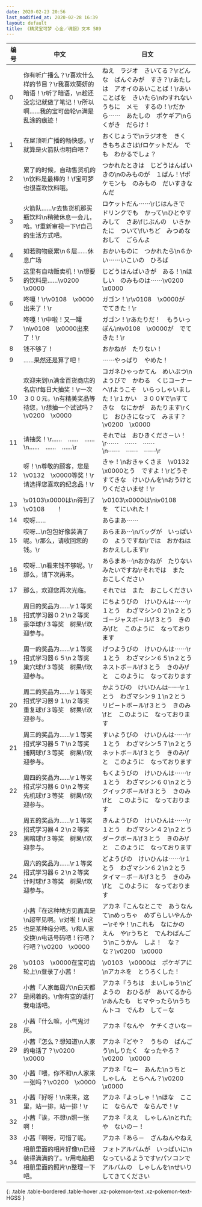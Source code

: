```yaml
---
date: 2020-02-23 20:56
last_modified_at: 2020-02-28 16:39
layout: default
title: 《精灵宝可梦 心金／魂银》文本 589
---
```

| 编号 | 中文 | 日文 |
| ---- | ---- | ---- |
| 0 | 你有听广播么？\r喜欢什么样的节目？\r我喜欢葵妍的暗语！\r听了暗语，\n趁还没忘记就做了笔记！\r所以啊……我的宝可齿轮\n满是乱涂的痕迹！ | ねえ　ラジオ　きいてる？\rどんな　ばんぐみが　すき？\rあたしは　アオイのあいことば！\rあいことばを　きいたら\nわすれないうちに　メモ　するの！\rだから⋯⋯　あたしの　ポケギア\nらくがき　だらけ！ |
| 1 | 在屋顶听广播的畅快感，\f就算是火箭队也明白吧？ | おくじょうで\nラジオを　きく　きもちよさは\fロケットだん　でも　わかるでしょ？ |
| 2 | 累了的时候，自动售货机的\n饮料是最棒的！\f宝可梦也很喜欢饮料哦。 | つかれたときは　じどうはんばいきの\nのみものが　１ばん！\fポケモンも　のみもの　だいすきなんだ |
| 3 | 火箭队……\r去售货机那买瓶饮料\n稍微休息一会儿，哈。\f重新审视一下\f自己的生活方式吧。 | ロケットだん⋯⋯\rじはんきで　ドリンクでも　かって\nひとやすみして　さあ\fじぶんの　いきかたに　ついて\fいちど　みつめなおして　ごらんよ |
| 4 | 如若购物疲累\n６层……休息广场 | おかいものに　つかれたら\n６かい⋯⋯いこいの　ひろば |
| 5 | 这里有自动贩卖机！\n想要的饮料是……\v0200　\x0000 | じどうはんばいきが　ある！\nほしい　のみものは⋯⋯\v0200　\x0000 |
| 6 | 咚嘎！\r\v0108　\x0000出来了！\r | ガゴン！\r\v0108　\x0000が　でてきた！\r |
| 7 | 咚嘎！\r中啦！又一罐\n\v0108　\x0000出来了！\r | ガゴン！\rあたりだ！　もういっぽん\n\v0108　\x0000が　でてきた！\r |
| 8 | 钱不够了！ | おかねが　たりない！ |
| 9 | ……果然还是算了吧！ | ⋯⋯やっぱり　やめた！ |
| 10 | 欢迎来到\n满金百货商店的名店\f每日大抽奖！\r一次３００元，\n有精美奖品等待您，\r想抽一个试试吗？\v0200　\x0000 | コガネひゃっかてん　めいぶつ\nようびで　かわる　くじコ－ナ－へ\fようこそ　いらっしゃいました！\r１かい　３００¥で\nすてきな　なにかが　あたります\rくじ　おひきになって　みます？\v0200　\x0000 |
| 11 | 请抽奖！\r……　……　……\n……　……　……\r | それでは　おひきくださ－い！\r⋯⋯　⋯⋯　⋯⋯\n⋯⋯　⋯⋯　⋯⋯\r |
| 12 | 呀！\n尊敬的顾客，您是\v0132　\x0000等奖！\r请选择您喜欢的纪念品！\r | きゃ！\nおきゃくさま　\v0132　\x0000とう　ですよ！\rどうぞ　すてきな　けいひんを\nおうけとりくださいませ！\r |
| 13 | \v0103\x0000は\n得到了\v0108　　！ | \v0103\x0000は\n\v0108　　を　てにいれた！ |
| 14 | 哎呀…… | あらまあ⋯⋯ |
| 15 | 哎呀…\n包包好像装满了呢。\r那么，请收回您的钱。\r | あらまあ⋯\nバッグが　いっぱいの　ようですね\rでは　おかねは　おかえしします\r |
| 16 | 哎呀…\n看来钱不够呢。\r那么，请下次再来。 | あらまあ⋯\nおかねが　たりない　みたいですね\rそれでは　また　おこしください |
| 17 | 那么，欢迎您再次光临。 | それでは　また　おこしください |
| 18 | 周日的奖品为……\r１等奖　招式学习器０２\n２等奖　豪华球\f３等奖　树果\f欢迎参与。 | にちようびの　けいひんは⋯⋯\r１とう　わざマシン０２\n２とう　ゴ－ジャスボ－ル\f３とう　きのみ\fと　このように　なっております |
| 19 | 周一的奖品为……\r１等奖　招式学习器６５\n２等奖　巢穴球\f３等奖　树果\f欢迎参与。 | げつようびの　けいひんは⋯⋯\r１とう　わざマシン６５\n２とう　ネストボ－ル\f３とう　きのみ\fと　このように　なっております |
| 20 | 周二的奖品为……\r１等奖　招式学习器９１\n２等奖　重复球\f３等奖　树果\f欢迎参与。 | かようびの　けいひんは⋯⋯\r１とう　わざマシン９１\n２とう　リピ－トボ－ル\f３とう　きのみ\fと　このように　なっております |
| 21 | 周三的奖品为……\r１等奖　招式学习器５７\n２等奖　捕网球\f３等奖　树果\f欢迎参与。 | すいようびの　けいひんは⋯⋯\r１とう　わざマシン５７\n２とう　ネットボ－ル\f３とう　きのみ\fと　このように　なっております |
| 22 | 周四的奖品为……\r１等奖　招式学习器６０\n２等奖　先机球\f３等奖　树果\f欢迎参与。 | もくようびの　けいひんは⋯⋯\r１とう　わざマシン６０\n２とう　クイックボ－ル\f３とう　きのみ\fと　このように　なっております |
| 23 | 周五的奖品为……\r１等奖　招式学习器４２\n２等奖　黑暗球\f３等奖　树果\f欢迎参与。 | きんようびの　けいひんは⋯⋯\r１とう　わざマシン４２\n２とう　ダ－クボ－ル\f３とう　きのみ\fと　このように　なっております |
| 24 | 周六的奖品为……\r１等奖　招式学习器６２\n２等奖　计时球\f３等奖　树果\f欢迎参与。 | どようびの　けいひんは⋯⋯\r１とう　わざマシン６２\n２とう　タイマ－ボ－ル\f３とう　きのみ\fと　このように　なっております |
| 25 | 小茜『在这种地方见面真是\n超罕见啊。\r对啦！\n这也是某种缘分吧。\r和人家交换\n电话号码吧！行吧？行吧？\v0200　\x0000 | アカネ『こんなとこで　あうなんて\nめっちゃ　めずらしいやんか－\rそや！\nこれも　なにかの　えん　や\rうちと　でんわばんごう\nこうかん　しよ！　な？　な？\v0200　\x0000 |
| 26 | \v0103　\x0000在宝可齿轮上\n登录了小茜！ | \v0103　\x0000は　ポケギアに\nアカネを　とうろくした！ |
| 27 | 小茜『人家每周六\n白天都是闲着的。\r你有空的话打我电话吧。 | アカネ『うちは　まいしゅう\nどようの　おひるが　あいてるから\rあんたも　ヒマやったら\nうちんトコ　でんわ　して－な |
| 28 | 小茜『什么嘛，小气鬼讨厌。 | アカネ『なんや　ケチくさいな－ |
| 29 | 小茜『怎么？想知道\n人家的电话了？\v0200　\x0000 | アカネ『どや？　うちの　ばんごう\nしりたく　なったやろ？\v0200　\x0000 |
| 30 | 小茜『喂，你不和\n人家来一张吗？\v0200　\x0000 | アカネ『な－　あんた\nうちと　しゃしん　とらへん？\v0200　\x0000 |
| 31 | 小茜『好呀！\n来来，这里，站一排，站一排！\r | アカネ『よっしゃ！\nほな　ここに　ならんで　ならんで！\r |
| 32 | 小茜『诶，不想\n照一张啊！ | アカネ『ええ　しゃしん\nとれたや　ないの－！ |
| 33 | 小茜『啊呀，可惜了呢。 | アカネ『あら－　ざんねんやねえ |
| 34 | 相册里面的相片好像\n已经装得满满的了。\r用电脑把相册里面的照片\n整理一下吧。 | フォトアルバムが　いっぱいに\nなっているようです\rパソコンで　アルバムの　しゃしんを\nせいり　してきてください |
{: .table .table-bordered .table-hover .xz-pokemon-text .xz-pokemon-text-HGSS }
